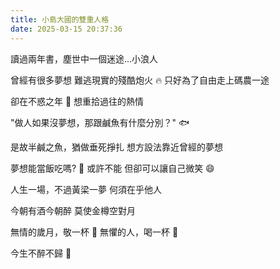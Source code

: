 ```yaml
---
title: 小島大國的雙重人格
date: 2025-03-15 20:37:36
---
```


讀過兩年書，塵世中一個迷途...小浪人

曾經有很多夢想
難逃現實的殘酷炮火 :fire:
只好為了自由走上碼農一途

卻在不惑之年 :older_man:
想重拾過往的熱情

"做人如果沒夢想，那跟鹹魚有什麼分別？" :fish:

是故半鹹之魚，猶做垂死掙扎
想方設法靠近曾經的夢想

夢想能當飯吃嗎? :rice:
或許不能
但卻可以讓自己微笑 :smile:

人生一場，不過黃梁一夢
何須在乎他人

今朝有酒今朝醉
莫使金樽空對月

無情的歲月，敬一杯 :beer:
無懼的人，喝一杯 :beer:

今生不醉不歸 :beers:
